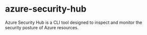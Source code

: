 # azure-security-hub
Azure Security Hub is a CLI tool designed to inspect and monitor the security posture of Azure resources.

